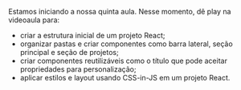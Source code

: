 Estamos iniciando a nossa quinta aula. Nesse momento, dê play na videoaula para: 

- criar a estrutura inicial de um projeto React;
- organizar pastas e criar componentes como barra lateral, seção principal e seção de projetos;
- criar componentes reutilizáveis como o título que pode aceitar propriedades para personalização;
- aplicar estilos e layout usando CSS-in-JS em um projeto React.